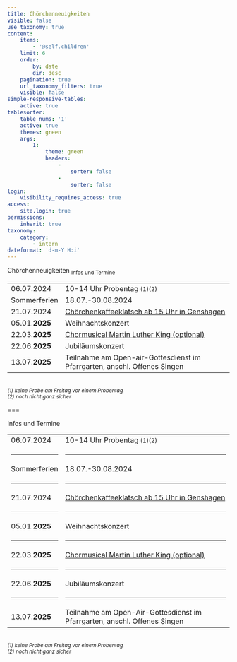 ```yaml
---
title: Chörchenneuigkeiten
visible: false
use_taxonomy: true
content:
    items:
        - '@self.children'
    limit: 6
    order:
        by: date
        dir: desc
    pagination: true
    url_taxonomy_filters: true
    visible: false
simple-responsive-tables:
    active: true
tablesorter:
    table_nums: '1'
    active: true
    themes: green
    args:
        1:
            theme: green
            headers:
                -
                    sorter: false
                -
                    sorter: false
login:
    visibility_requires_access: true
access:
    site.login: true
permissions:
    inherit: true
taxonomy:
    category:
        - intern
dateformat: 'd-m-Y H:i'
---
```


<span class="h2">Chörchenneuigkeiten</span> <sub>Infos und Termine</sub>

|   |   | 
| :------------ | :------------ | 
| 06.07.2024 | 10-14 Uhr Probentag <small>(1)(2)</small> |
| Sommerferien | 18.07.-30.08.2024  |
| 21.07.2024 | [<i class="fa fa-hand-o-right"></i> Chörchenkaffeeklatsch ab 15 Uhr in Genshagen](/choerchen-intern/sonderseiten/choerchenkaffeeklatsch-21-07-2024) |
| 05.01.**2025** | Weihnachtskonzert | 
| 22.03.**2025** | [<i class="fa fa-hand-o-right"></i> Chormusical Martin Luther King (optional)](/choerchen-intern/sonderseiten/chormusical-martin-luther-king-2025) |
| 22.06.**2025** | Jubiläumskonzert | 
| 13.07.**2025** | Teilnahme am Open-air-Gottesdienst im Pfarrgarten, anschl. Offenes Singen |

&nbsp;</br>
<small><i>(1) keine Probe am Freitag vor einem Probentag</i></small></br>
<small><i>(2) noch nicht ganz sicher</i></small>

===

Infos und Termine

|   |   | 
| :------------ | :------------ | 
| 06.07.2024 | 10-14 Uhr Probentag <small>(1)(2)</small> |
| <hr> | <hr> |
| Sommerferien | 18.07.-30.08.2024  |
| <hr> | <hr> |
| 21.07.2024 | [<i class="fa fa-hand-o-right"></i> Chörchenkaffeeklatsch ab 15 Uhr in Genshagen](/choerchen-intern/sonderseiten/choerchenkaffeeklatsch-21-07-2024) |
| <hr> | <hr> |
| 05.01.**2025** | Weihnachtskonzert | 
| <hr> | <hr> |
| 22.03.**2025** | [<i class="fa fa-hand-o-right"></i> Chormusical Martin Luther King (optional)](/choerchen-intern/sonderseiten/chormusical-martin-luther-king-2025) |
| <hr> | <hr> |
| 22.06.**2025** | Jubiläumskonzert | 
| <hr> | <hr> |
| 13.07.**2025** | Teilnahme am Open-Air-Gottesdienst im Pfarrgarten, anschl. Offenes Singen |

&nbsp;</br>
<small><i>(1) keine Probe am Freitag vor einem Probentag</i></small></br>
<small><i>(2) noch nicht ganz sicher</i></small>
